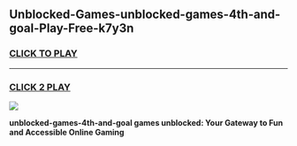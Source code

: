 
## Unblocked-Games-unblocked-games-4th-and-goal-Play-Free-k7y3n
<h3>
<a href="https://premium76.site?title=unblocked-games-4th-and-goal&ref=18A1">CLICK TO PLAY</a></h3>
<hr>

<h3>
<a href="https://premium76.site?title=unblocked-games-4th-and-goal&ref=18A1">CLICK 2 PLAY</a>
  
</h3>

<a href="https://premium76.site?title=unblocked-games-4th-and-goal&ref=18A1"><img src="https://clearcache.store/games.png"></a>


**unblocked-games-4th-and-goal games unblocked: Your Gateway to Fun and Accessible Online Gaming**

